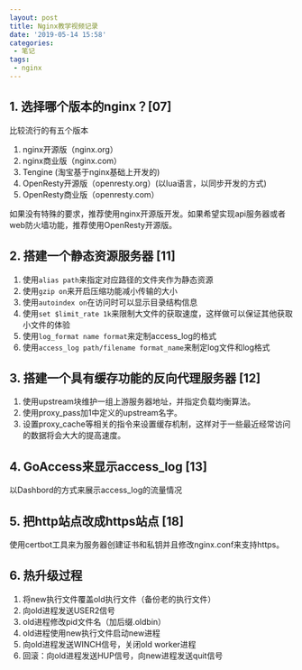 ```yaml
---
layout: post
title: Nginx教学视频记录
date: '2019-05-14 15:58'
categories: 
 - 笔记
tags:
 - nginx
---
```


## 1. 选择哪个版本的nginx？[07]

比较流行的有五个版本

1. nginx开源版（nginx.org）
2. nginx商业版（nginx.com）
3. Tengine (淘宝基于nginx基础上开发的)
4. OpenResty开源版（openresty.org）(以lua语言，以同步开发的方式)
5. OpenResty商业版（openresty.com）

如果没有特殊的要求，推荐使用nginx开源版开发。如果希望实现api服务器或者web防火墙功能，推荐使用OpenResty开源版。

## 2. 搭建一个静态资源服务器 [11]

1. 使用`alias path`来指定对应路径的文件夹作为静态资源
2. 使用`gzip on`来开启压缩功能减小传输的大小
3. 使用`autoindex on`在访问时可以显示目录结构信息
4. 使用`set $limit_rate 1k`来限制大文件的获取速度，这样做可以保证其他获取小文件的体验
5. 使用`log_format name format`来定制access_log的格式
6. 使用`access_log path/filename format_name`来制定log文件和log格式

## 3. 搭建一个具有缓存功能的反向代理服务器 [12]

1. 使用upstream块维护一组上游服务器地址，并指定负载均衡算法。
2. 使用proxy_pass加1中定义的upstream名字。
3. 设置proxy_cache等相关的指令来设置缓存机制，这样对于一些最近经常访问的数据将会大大的提高速度。

## 4. GoAccess来显示access_log [13]

以Dashbord的方式来展示access_log的流量情况

## 5. 把http站点改成https站点 [18]

使用certbot工具来为服务器创建证书和私钥并且修改nginx.conf来支持https。

## 6. 热升级过程

1. 将new执行文件覆盖old执行文件（备份老的执行文件）
2. 向old进程发送USER2信号
3. old进程修改pid文件名（加后缀.oldbin）
4. old进程使用new执行文件启动new进程
5. 向old进程发送WINCH信号，关闭old worker进程
6. 回滚：向old进程发送HUP信号，向new进程发送quit信号


